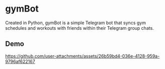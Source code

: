 # gymBot 
Created in Python, gymBot is a simple Telegram bot that syncs gym schedules and workouts with friends within their Telegram group chats.

## Demo
https://github.com/user-attachments/assets/26b59bd4-036e-4128-959a-9796af622167


